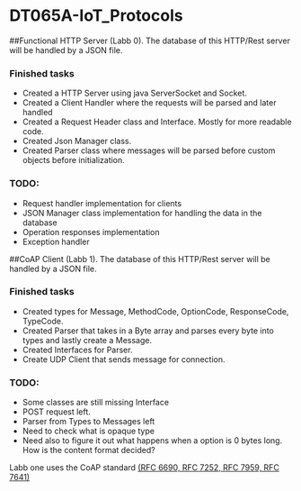 # DT065A-IoT_Protocols

##Functional HTTP Server (Labb 0).
The database of this HTTP/Rest server will be handled by a JSON file.

### Finished tasks
* Created a HTTP Server using java ServerSocket and Socket.
* Created a Client Handler where the requests will be parsed and later handled
* Created a Request Header class and Interface. Mostly for more readable code.
* Created Json Manager class.
* Created Parser class where messages will be parsed before custom objects before initialization.


### TODO:
* Request handler implementation for clients
* JSON Manager class implementation for handling the data in the database
* Operation responses implementation
* Exception handler


##CoAP Client (Labb 1).
The database of this HTTP/Rest server will be handled by a JSON file.

### Finished tasks
* Created types for Message, MethodCode, OptionCode, ResponseCode, TypeCode.
* Created Parser that takes in a Byte array and parses every byte into types and lastly create a Message.
* Created Interfaces for Parser.
* Create UDP Client that sends message for connection.


### TODO:
* Some classes are still missing Interface
* POST request left.
* Parser from Types to Messages left
* Need to check what is opaque type
* Need also to figure it out what happens when a option is 0 bytes long. How is the content format decided?

Labb one uses the CoAP standard [(RFC 6690, RFC 7252, RFC 7959, RFC 7641)](https://github.com/Ninhow/DT065A-IoT_Protocols/blob/master/coap-cheatsheet.pdf)
